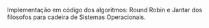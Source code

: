 Implementação em código dos algoritmos: Round Robin e Jantar dos filosofos para cadeira de Sistemas Operacionais.
